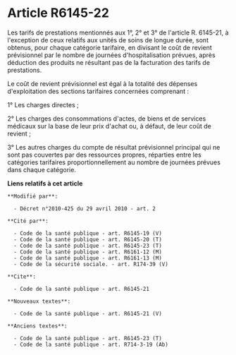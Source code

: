 # Article R6145-22

Les tarifs de prestations mentionnés aux 1°, 2° et 3° de l'article R. 6145-21, à l'exception de ceux relatifs aux unités de
soins de longue durée, sont obtenus, pour chaque catégorie tarifaire, en divisant le coût de revient prévisionnel par le
nombre de journées d'hospitalisation prévues, après déduction des produits ne résultant pas de la facturation des tarifs de
prestations. 

Le coût de revient prévisionnel est égal à la totalité des dépenses d'exploitation des sections tarifaires concernées
comprenant : 

1° Les charges directes ; 

2° Les charges des consommations d'actes, de biens et de services médicaux sur la base de leur prix d'achat ou, à défaut, de
leur coût de revient ; 

3° Les autres charges du compte de résultat prévisionnel principal qui ne sont pas couvertes par des ressources propres,
réparties entre les catégories tarifaires proportionnellement au nombre de journées prévues dans chaque catégorie.

**Liens relatifs à cet article**

	**Modifié par**:

	  - Décret n°2010-425 du 29 avril 2010 - art. 2

	**Cité par**:

	  - Code de la santé publique - art. R6145-19 (V)
	  - Code de la santé publique - art. R6145-20 (T)
	  - Code de la santé publique - art. R6145-23 (T)
	  - Code de la santé publique - art. R6161-12 (M)
	  - Code de la santé publique - art. R6161-13 (M)
	  - Code de la sécurité sociale. - art. R174-39 (V)

	**Cite**:

	  - Code de la santé publique - art. R6145-21

	**Nouveaux textes**:

	  - Code de la santé publique - art. R6145-21 (V)

	**Anciens textes**:

	  - Code de la santé publique - art. R6145-23 (T)
	  - Code de la santé publique - art. R714-3-19 (Ab)
